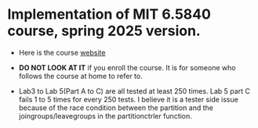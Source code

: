 # Implementation of MIT 6.5840 course, spring 2025 version.
* Here is the course [website](https://pdos.csail.mit.edu/6.824/)

* **DO NOT LOOK AT IT** if you enroll the course. It is for someone who follows the course at home to refer to.

* Lab3 to Lab 5(Part A to C) are all tested at least 250 times. Lab 5 part C fails 1 to 5 times for every 250 tests.
  I believe it is a tester side issue because of the race condition between the partition and the joingroups/leavegroups in the partitionctrler function.
